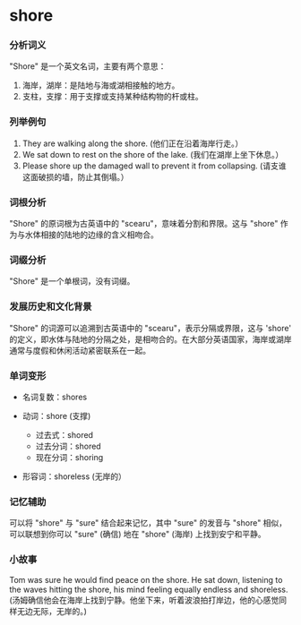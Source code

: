 # shore

### 分析词义

  

"Shore" 是一个英文名词，主要有两个意思：

  

1.  海岸，湖岸：是陆地与海或湖相接触的地方。
2.  支柱，支撑：用于支撑或支持某种结构物的杆或柱。

  

### 列举例句

  

1.  They are walking along the shore. (他们正在沿着海岸行走。）
2.  We sat down to rest on the shore of the lake. (我们在湖岸上坐下休息。）
3.  Please shore up the damaged wall to prevent it from collapsing. (请支谁这面破损的墙，防止其倒塌。）

  

### 词根分析

  

"Shore" 的原词根为古英语中的 "scearu"，意味着分割和界限。这与 "shore" 作为与水体相接的陆地的边缘的含义相吻合。

  

### 词缀分析

  

"Shore" 是一个单根词，没有词缀。

  

### 发展历史和文化背景

  

"Shore" 的词源可以追溯到古英语中的 "scearu"，表示分隔或界限，这与 'shore' 的定义，即水体与陆地的分隔之处，是相吻合的。在大部分英语国家，海岸或湖岸通常与度假和休闲活动紧密联系在一起。

  

### 单词变形

  

*   名词复数：shores
*   动词：shore (支撑)
    
    *   过去式：shored
    *   过去分词：shored
    *   现在分词：shoring
    
      
    
*   形容词：shoreless (无岸的）

  

### 记忆辅助

  

可以将 "shore" 与 "sure" 结合起来记忆，其中 "sure" 的发音与 "shore" 相似，可以联想到你可以 "sure" (确信) 地在 "shore" (海岸) 上找到安宁和平静。

  

### 小故事

  

Tom was sure he would find peace on the shore. He sat down, listening to the waves hitting the shore, his mind feeling equally endless and shoreless. (汤姆确信他会在海岸上找到宁静。他坐下来，听着波浪拍打岸边，他的心感觉同样无边无际，无岸的。)
